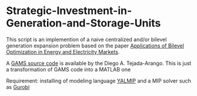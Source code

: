 # Strategic-Investment-in-Generation-and-Storage-Units
This script is an implemention of a naive centralized and/or bilevel generation expansion problem based on the paper [Applications of Bilevel Optimization in Energy and Electricity Markets](https://doi.org/10.1007/978-3-030-52119-6_5).

A [GAMS source code](https://github.com/datejada/SIGASUS) is available by the Diego A. Tejada-Arango. This is just a transformation of GAMS code into a MATLAB one

Requirement: installing of modeling language [YALMIP](https://yalmip.github.io/) and a MIP solver such as [Gurobi](https://www.gurobi.com/)
